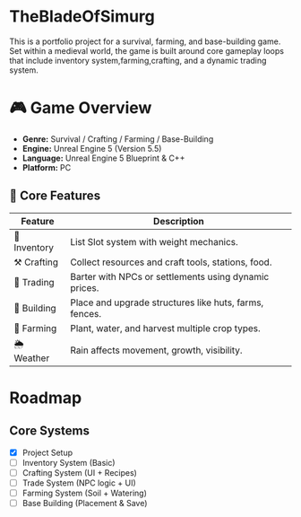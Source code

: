 # TheBladeOfSimurg
This is a portfolio project for a survival, farming, and base-building game. Set within a medieval world, the game is built around core gameplay loops that include inventory system,farming,crafting, and a dynamic trading system.


# 🎮 Game Overview
- **Genre:** Survival / Crafting / Farming / Base-Building
- **Engine:** Unreal Engine 5 (Version 5.5)
- **Language:** Unreal Engine 5 Blueprint & C++
- **Platform:** PC

## 🧩 Core Features

| Feature         | Description |
|-----------------|-------------|
| 🎒 Inventory    | List Slot system with weight mechanics. |
| ⚒️ Crafting     | Collect resources and craft tools, stations, food. |
| 🛒 Trading      | Barter with NPCs or settlements using dynamic prices. |
| 🔨 Building     | Place and upgrade structures like huts, farms, fences. |
| 🌾 Farming      | Plant, water, and harvest multiple crop types. |
| 🌦️ Weather      | Rain affects movement, growth, visibility. |


# Roadmap

## Core Systems
- [x] Project Setup
- [ ] Inventory System (Basic)
- [ ] Crafting System (UI + Recipes)
- [ ] Trade System (NPC logic + UI)
- [ ] Farming System (Soil + Watering)
- [ ] Base Building (Placement & Save)
